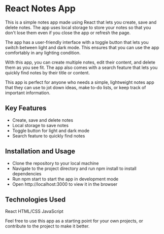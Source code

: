 # React Notes App

This is a simple notes app made using React that lets you create, save and delete notes. The app uses local storage to store your notes so that you don't lose them even if you close the app or refresh the page.

The app has a user-friendly interface with a toggle button that lets you switch between light and dark mode. This ensures that you can use the app comfortably in any lighting condition.

With this app, you can create multiple notes, edit their content, and delete them as you see fit. The app also comes with a search feature that lets you quickly find notes by their title or content.

This app is perfect for anyone who needs a simple, lightweight notes app that they can use to jot down ideas, make to-do lists, or keep track of important information.

## Key Features
- Create, save and delete notes
- Local storage to save notes
- Toggle button for light and dark mode
- Search feature to quickly find notes

## Installation and Usage
- Clone the repository to your local machine
- Navigate to the project directory and run npm install to install dependencies
- Run npm start to start the app in development mode
- Open http://localhost:3000 to view it in the browser

## Technologies Used
React
HTML/CSS
JavaScript

Feel free to use this app as a starting point for your own projects, or contribute to the project to make it better.